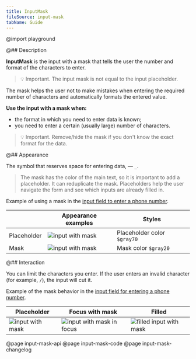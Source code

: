 ```yaml
---
title: InputMask
fileSource: input-mask
tabName: Guide
---
```


@import playground

@## Description

**InputMask** is the input with a mask that tells the user the number and format of the characters to enter.

> 💡 Important. The input mask is not equal to the input placeholder.

The mask helps the user not to make mistakes when entering the required number of characters and automatically formats the entered value.

**Use the input with a mask when:**

- the format in which you need to enter data is known;
- you need to enter a certain (usually large) number of characters.

> 💡 Important. Remove/hide the mask if you don't know the exact format for the data.

@## Appearance

The symbol that reserves space for entering data, — `_`.

> The mask has the color of the main text, so it is important to add a placeholder. It can reduplicate the mask. Placeholders help the user navigate the form and see which inputs are already filled in.

Example of using a mask in the [input field to enter a phone number](/components/input-phone/input-phone-code).

|             | Appearance examples                                | Styles                      |
| ----------- | -------------------------------------------------- | --------------------------- |
| Placeholder | ![input with mask](static/placeholder-default.png) | Placeholder color `$gray70` |
| Mask        | ![input with mask](static/mask-default.png)        | Mask color `$gray20`        |

@## Interaction

You can limit the characters you enter. If the user enters an invalid character (for example, `/`), the input will cut it.

Example of the mask behavior in the [input field for entering a phone number](/components/input-phone/input-phone-code).

| Placeholder                                        | Focus with mask                                    | Filled                                            |
| -------------------------------------------------- | -------------------------------------------------- | ------------------------------------------------- |
| ![input with mask](static/placeholder-default.png) | ![input with mask in focus](static/mask-focus.png) | ![filled input with mask](static/mask-filled.png) |

@page input-mask-api
@page input-mask-code
@page input-mask-changelog
